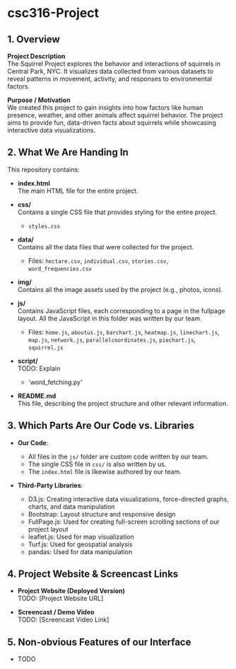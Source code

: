 # csc316-Project

## 1. Overview

**Project Description**  
The Squirrel Project explores the behavior and interactions of squirrels in Central Park, NYC. It visualizes data collected from various datasets to reveal patterns in movement, activity, and responses to environmental factors.

**Purpose / Motivation**  
We created this project to gain insights into how factors like human presence, weather, and other animals affect squirrel behavior. The project aims to provide fun, data-driven facts about squirrels while showcasing interactive data visualizations.

## 2. What We Are Handing In

This repository contains:

- **index.html**  
  The main HTML file for the entire project.

- **css/**  
  Contains a single CSS file that provides styling for the entire project.
    - `styles.css`

- **data/**  
  Contains all the data files that were collected for the project.
    - Files: `hectare.csv`, `individual.csv`, `stories.csv`, `word_frequencies.csv`

- **img/**  
  Contains all the image assets used by the project (e.g., photos, icons).

- **js/**  
  Contains JavaScript files, each corresponding to a page in the fullpage layout. All the JavaScript in this folder was written by our team.
    - Files: `home.js`, `aboutus.js`, `barchart.js`, `heatmap.js`, `linechart.js`, `map.js`, `network.js`, `parallelcoordinates.js`, `piechart.js`, `squirrel.js`

- **script/**  
  TODO: Explain
    - 'word_fetching.py'

- **README.md**  
  This file, describing the project structure and other relevant information.

## 3. Which Parts Are Our Code vs. Libraries

- **Our Code**:
    - All files in the `js/` folder are custom code written by our team.
    - The single CSS file in `css/` is also written by us.
    - The `index.html` file is likewise authored by our team.

- **Third-Party Libraries**:
    - D3.js: Creating interactive data visualizations, force-directed graphs, charts, and data manipulation
    - Bootstrap: Layout structure and responsive design
    - FullPage.js: Used for creating full-screen scrolling sections of our project layout
    - leaflet.js: Used for map visualization
    - Turf.js: Used for geospatial analysis
    - pandas: Used for data manipulation

## 4. Project Website & Screencast Links

- **Project Website (Deployed Version)**  
  TODO: [Project Website URL]

- **Screencast / Demo Video**  
  TODO: [Screencast Video Link]

## 5. Non-obvious Features of our Interface

- TODO
